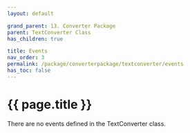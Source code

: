 ```yaml
---
layout: default

grand_parent: 13. Converter Package
parent: TextConverter Class
has_children: true

title: Events
nav_order: 3
permalink: /package/converterpackage/textconverter/events
has_toc: false
---
```

# {{ page.title }}

There are no events defined in the TextConverter class.